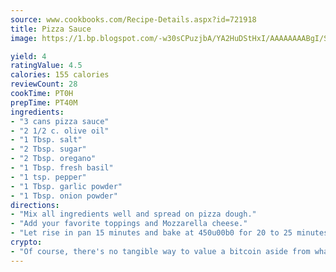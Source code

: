 ```yaml
---
source: www.cookbooks.com/Recipe-Details.aspx?id=721918
title: Pizza Sauce
image: https://1.bp.blogspot.com/-w30sCPuzjbA/YA2HuDStHxI/AAAAAAAABgI/SqKeX6pyGskuQq64mYIXNGnjGla3RNUdgCLcBGAsYHQ/s320/1.png

yield: 4
ratingValue: 4.5
calories: 155 calories
reviewCount: 28
cookTime: PT0H
prepTime: PT40M
ingredients:
- "3 cans pizza sauce"
- "2 1/2 c. olive oil"
- "1 Tbsp. salt"
- "2 Tbsp. sugar"
- "2 Tbsp. oregano"
- "1 Tbsp. fresh basil"
- "1 tsp. pepper"
- "1 Tbsp. garlic powder"
- "1 Tbsp. onion powder"
directions:
- "Mix all ingredients well and spread on pizza dough."
- "Add your favorite toppings and Mozzarella cheese."
- "Let rise in pan 15 minutes and bake at 450u00b0 for 20 to 25 minutes."
crypto:
- "Of course, there's no tangible way to value a bitcoin aside from what someone else believes it is worth."
---
```

